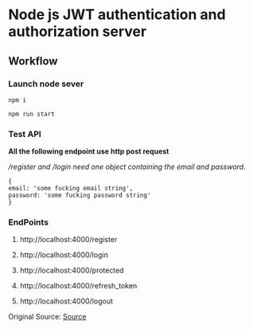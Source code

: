 # Node js JWT authentication and authorization server

## Workflow

### Launch node sever

```
npm i

npm run start

```

### Test API

**All the following endpoint use http post request**

_/register and /login need one object containing the email and password_.

```
{
email: 'some fucking email string',
password: 'some fucking password string'
}
```

### EndPoints

1. http://localhost:4000/register

2. http://localhost:4000/login

3. http://localhost:4000/protected

4. http://localhost:4000/refresh_token

5. http://localhost:4000/logout

Original Source: [Source](https://www.youtube.com/watch?v=x5gLL8-M9Fo&t=2740s&ab_channel=freeCodeCamp.org)
